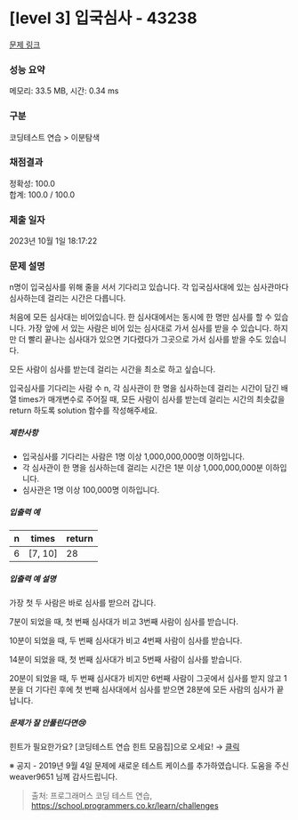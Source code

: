 # [level 3] 입국심사 - 43238 

[문제 링크](https://school.programmers.co.kr/learn/courses/30/lessons/43238?language=javascript) 

### 성능 요약

메모리: 33.5 MB, 시간: 0.34 ms

### 구분

코딩테스트 연습 > 이분탐색

### 채점결과

정확성: 100.0<br/>합계: 100.0 / 100.0

### 제출 일자

2023년 10월 1일 18:17:22

### 문제 설명

<p>n명이 입국심사를 위해 줄을 서서 기다리고 있습니다. 각 입국심사대에 있는 심사관마다 심사하는데 걸리는 시간은 다릅니다. </p>

<p>처음에 모든 심사대는 비어있습니다. 한 심사대에서는 동시에 한 명만 심사를 할 수 있습니다. 가장 앞에 서 있는 사람은 비어 있는 심사대로 가서 심사를 받을 수 있습니다. 하지만 더 빨리 끝나는 심사대가 있으면 기다렸다가 그곳으로 가서 심사를 받을 수도 있습니다.</p>

<p>모든 사람이 심사를 받는데 걸리는 시간을 최소로 하고 싶습니다.</p>

<p>입국심사를 기다리는 사람 수 n, 각 심사관이 한 명을 심사하는데 걸리는 시간이 담긴 배열 times가 매개변수로 주어질 때, 모든 사람이 심사를 받는데 걸리는 시간의 최솟값을 return 하도록 solution 함수를 작성해주세요.</p>

<h5>제한사항</h5>

<ul>
<li>입국심사를 기다리는 사람은 1명 이상 1,000,000,000명 이하입니다.</li>
<li>각 심사관이 한 명을 심사하는데 걸리는 시간은 1분 이상 1,000,000,000분 이하입니다.</li>
<li>심사관은 1명 이상 100,000명 이하입니다.</li>
</ul>

<h5>입출력 예</h5>
<table class="table">
        <thead><tr>
<th>n</th>
<th>times</th>
<th>return</th>
</tr>
</thead>
        <tbody><tr>
<td>6</td>
<td>[7, 10]</td>
<td>28</td>
</tr>
</tbody>
      </table>
<h5>입출력 예 설명</h5>

<p>가장 첫 두 사람은 바로 심사를 받으러 갑니다. </p>

<p>7분이 되었을 때, 첫 번째 심사대가 비고 3번째 사람이 심사를 받습니다. </p>

<p>10분이 되었을 때, 두 번째 심사대가 비고 4번째 사람이 심사를 받습니다.</p>

<p>14분이 되었을 때, 첫 번째 심사대가 비고 5번째 사람이 심사를 받습니다.</p>

<p>20분이 되었을 때, 두 번째 심사대가 비지만 6번째 사람이 그곳에서 심사를 받지 않고 1분을 더 기다린 후에 첫 번째 심사대에서 심사를 받으면 28분에 모든 사람의 심사가 끝납니다.</p>

<h5>문제가 잘 안풀린다면😢</h5>

<p>힌트가 필요한가요? [코딩테스트 연습 힌트 모음집]으로 오세요! → <a href="https://school.programmers.co.kr/learn/courses/14743?itm_content=lesson43238" target="_blank" rel="noopener">클릭</a></p>

<p>※ 공지 - 2019년 9월 4일 문제에 새로운 테스트 케이스를 추가하였습니다. 도움을 주신 weaver9651 님께 감사드립니다.</p>


> 출처: 프로그래머스 코딩 테스트 연습, https://school.programmers.co.kr/learn/challenges